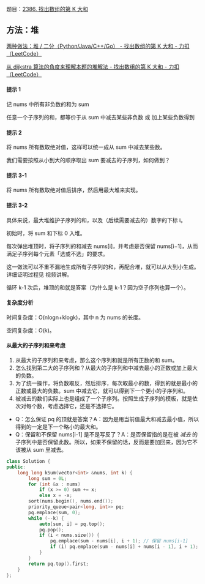 题目：[2386. 找出数组的第 K 大和](https://leetcode.cn/problems/find-the-k-sum-of-an-array/)

## 方法：堆

[两种做法：堆 / 二分（Python/Java/C++/Go） - 找出数组的第 K 大和 - 力扣（LeetCode）](https://leetcode.cn/problems/find-the-k-sum-of-an-array/solution/zhuan-huan-dui-by-endlesscheng-8yiq/)

[从 dijkstra 算法的角度来理解本题的堆解法 - 找出数组的第 K 大和 - 力扣（LeetCode）](https://leetcode.cn/problems/find-the-k-sum-of-an-array/solution/yong-by-vclip-281y/)

#### 提示 1

记 nums 中所有非负数的和为 sum

任意一个子序列的和，都等价于从 sum 中减去某些非负数 或 加上某些负数得到

#### 提示 2

将 nums 所有数取绝对值，这样可以统一成从 sum 中减去某些数。

我们需要按照从小到大的顺序取出 sum 要减去的子序列，如何做到？

#### 提示 3-1

将 nums 所有数取绝对值后排序，然后用最大堆来实现。

#### 提示 3-2

具体来说，最大堆维护子序列的和，以及（后续需要减去的）数字的下标 i。

初始时，将 sum 和下标 0 入堆。

每次弹出堆顶时，将子序列的和减去 nums[i]，并考虑是否保留 nums[i−1]，从而满足子序列每个元素「选或不选」的要求。

这一做法可以不重不漏地生成所有子序列的和，再配合堆，就可以从大到小生成。详细证明过程见 视频讲解。

循环 k-1 次后，堆顶的和就是答案（为什么是 k-1？因为空子序列也算一个）。

#### 复杂度分析

时间复杂度：O(nlogn+klogk)，其中 n 为 nums 的长度。

空间复杂度：O(k)。

#### 从最大的子序列和来考虑

1. 从最大的子序列和来考虑，那么这个序列和就是所有正数的和 sum。
2. 怎么找到第二大的子序列和？从最大的子序列和中减去最小的正数或加上最大的负数。
3. 为了统一操作，将负数取反，然后排序，每次取最小的数，得到的就是最小的正数或最大的负数。sum 中减去它，就可以得到下一个更小的子序列和。
4. 被减去的数们实际上也是组成了一个子序列。按照生成子序列的模板，就是依次对每个数，考虑选择它，还是不选择它。

- Q：怎么保证 pq 的顶就是答案？A：因为是用当前值最大和减去最小值，所以得到的一定是下一个略小的最大和。
- Q：保留和不保留 nums[i-1] 是不是写反了？A：是否保留指的是在被 *减去* 的子序列中是否保留此数。所以，如果不保留的话，反而是要加回来，因为它不该被从 sum 里减去。

```c++
class Solution {
public:
    long long kSum(vector<int> &nums, int k) {
        long sum = 0L;
        for (int &x : nums)
            if (x >= 0) sum += x;
            else x = -x;
        sort(nums.begin(), nums.end());
        priority_queue<pair<long, int>> pq;
        pq.emplace(sum, 0);
        while (--k) {
            auto[sum, i] = pq.top();
            pq.pop();
            if (i < nums.size()) {
                pq.emplace(sum - nums[i], i + 1); // 保留 nums[i-1]
                if (i) pq.emplace(sum - nums[i] + nums[i - 1], i + 1); // 不保留 nums[i-1]，把之前减去的加回来
            }
        }
        return pq.top().first;
    }
};
```

